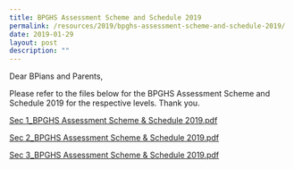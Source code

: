 ```yaml
---
title: BPGHS Assessment Scheme and Schedule 2019
permalink: /resources/2019/bpghs-assessment-scheme-and-schedule-2019/
date: 2019-01-29
layout: post
description: ""
---
```

Dear BPians and Parents,

  

Please refer to the files below for the BPGHS Assessment Scheme and Schedule 2019 for the respective levels. Thank you.

  

[Sec 1\_BPGHS Assessment Scheme & Schedule 2019.pdf](/files/Sec%201_BPGHS%20Assessment%20Scheme%20&%20Schedule%202019.pdf)

[Sec 2\_BPGHS Assessment Scheme & Schedule 2019.pdf](/files/Sec%202_BPGHS%20Assessment%20Scheme%20&%20Schedule%202019.pdf)

[Sec 3\_BPGHS Assessment Scheme & Schedule 2019.pdf](/files/Sec%203_BPGHS%20Assessment%20Scheme%20&%20Schedule%202019.pdf)